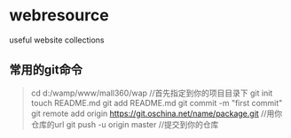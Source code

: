 # webresource
useful website collections

## 常用的git命令
> cd d:/wamp/www/mall360/wap              //首先指定到你的项目目录下
> git init
> touch README.md
> git add README.md
> git commit -m "first commit"
> git remote add origin https://git.oschina.net/name/package.git   //用你仓库的url
> git push -u origin master  //提交到你的仓库
